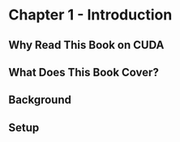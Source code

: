 # Chapter 1 - Introduction

## Why Read This Book on CUDA

## What Does This Book Cover?

## Background

## Setup

